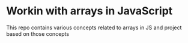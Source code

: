 # Workin with arrays in JavaScript
 This repo contains various concepts related to arrays in JS and project based on those concepts

